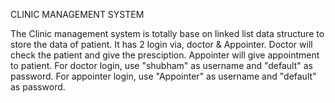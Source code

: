 CLINIC MANAGEMENT SYSTEM 

The Clinic management system is totally base on linked list data structure to store the data of patient.
It has 2 login via, doctor & Appointer. 
Doctor will check the patient and give the presciption.
Appointer will give appointment to patient.
For doctor login, use "shubham" as username and "default" as password.
For appointer login, use "Appointer" as username and "default" as password.



